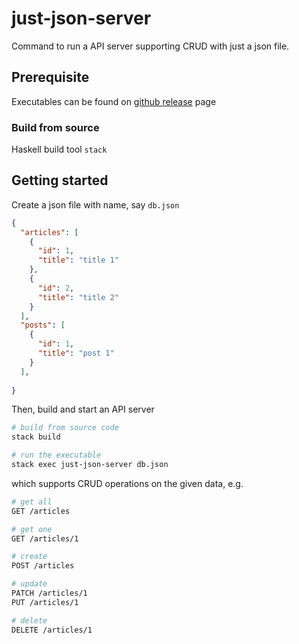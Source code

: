 # just-json-server

Command to run a API server supporting CRUD with just a json file.

## Prerequisite

Executables can be found on [github release](https://github.com/chauchakching/just-json-server/releases) page

### Build from source

Haskell build tool `stack`

## Getting started

Create a json file with name, say `db.json`

```json
{
  "articles": [
    {
      "id": 1,
      "title": "title 1"
    },
    {
      "id": 2,
      "title": "title 2"
    }
  ],
  "posts": [
    {
      "id": 1,
      "title": "post 1"
    }
  ],
  
}
```

Then, build and start an API server

```bash
# build from source code
stack build

# run the executable
stack exec just-json-server db.json
```

which supports CRUD operations on the given data, e.g.

```bash
# get all
GET /articles

# get one
GET /articles/1

# create
POST /articles

# update
PATCH /articles/1
PUT /articles/1

# delete
DELETE /articles/1
```
